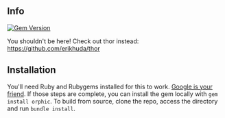 ## Info

[![Gem Version](https://badge.fury.io/rb/orphic.svg)](https://badge.fury.io/rb/orphic)

You shouldn't be here! Check out thor instead: https://github.com/erikhuda/thor

## Installation

You'll need Ruby and Rubygems installed for this to work. [Google is your friend](https://lmgtfy.com/?q=install+ruby+and+rubygems). If those steps are complete, you can install the gem locally with `gem install orphic`. To build from source, clone the repo, access the directory and run `bundle install`.
